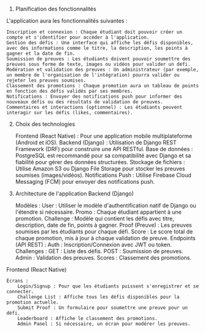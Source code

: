 1. Planification des fonctionnalités

L'application aura les fonctionnalités suivantes :

    Inscription et connexion : Chaque étudiant doit pouvoir créer un compte et s'identifier pour accéder à l'application.
    Gestion des défis : Une interface qui affiche les défis disponibles, avec des informations comme le titre, la description, les points à gagner et la date de fin.
    Soumission de preuves : Les étudiants doivent pouvoir soumettre des preuves sous forme de texte, images ou vidéos pour valider un défi.
    Modération et validation des preuves : Un administrateur (par exemple, un membre de l'organisation de l'intégration) pourra valider ou rejeter les preuves soumises.
    Classement des promotions : Chaque promotion aura un tableau de points en fonction des défis validés par ses membres.
    Notifications : Envoyer des notifications push pour informer des nouveaux défis ou des résultats de validation de preuves.
    Commentaires et interactions (optionnel) : Les étudiants peuvent interagir sur les défis (likes, commentaires).

2. Choix des technologies

    Frontend (React Native) : Pour une application mobile multiplateforme (Android et iOS).
    Backend (Django) : Utilisation de Django REST Framework (DRF) pour construire une API RESTful.
    Base de données : PostgreSQL est recommandé pour sa compatibilité avec Django et sa fiabilité pour gérer des données structurées.
    Stockage de fichiers : Utilise Amazon S3 ou Django File Storage pour stocker les preuves soumises (images/vidéos).
    Notifications Push : Utilise Firebase Cloud Messaging (FCM) pour envoyer des notifications push.

3. Architecture de l'application
Backend (Django)

    Modèles :
        User : Utiliser le modèle d'authentification natif de Django ou l'étendre si nécessaire.
        Promo : Chaque étudiant appartient à une promotion.
        Challenge : Modèle qui contient les défis avec titre, description, date de fin, points à gagner.
        Proof (Preuve) : Les preuves soumises par les étudiants pour chaque défi.
        Score : Le score total de chaque promotion, mis à jour à chaque validation de preuve.
    Endpoints (API REST) :
        Auth : Inscription/Connexion avec JWT ou token.
        Challenges :
            GET : Liste des défis.
            POST : Soumission de preuves.
        Admin : Validation des preuves.
        Scores : Classement des promotions.

Frontend (React Native)

    Écrans :
        Login/Signup : Pour que les étudiants puissent s'enregistrer et se connecter.
        Challenge List : Affiche tous les défis disponibles pour la promotion actuelle.
        Submit Proof : Un formulaire pour soumettre une preuve pour un défi.
        Leaderboard : Affiche le classement des promotions.
        Admin Panel : Si nécessaire, un écran pour modérer les preuves.
